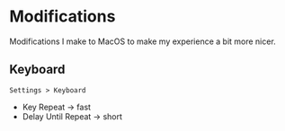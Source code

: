 # Modifications

Modifications I make to MacOS to make my experience a bit more nicer.

## Keyboard

`Settings > Keyboard`

- Key Repeat -> fast
- Delay Until Repeat -> short
